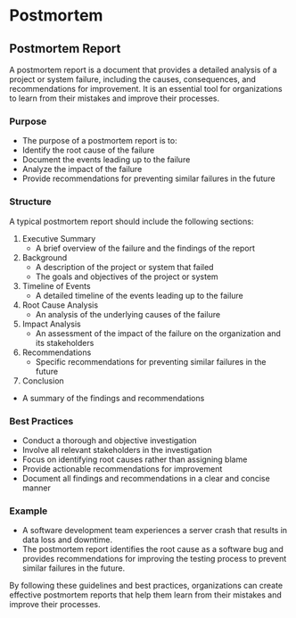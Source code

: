 # Postmortem

## Postmortem Report
A postmortem report is a document that provides a detailed analysis of a project or system failure, including the causes, consequences, and recommendations for improvement. It is an essential tool for organizations to learn from their mistakes and improve their processes.

### Purpose
- The purpose of a postmortem report is to:
- Identify the root cause of the failure
- Document the events leading up to the failure
- Analyze the impact of the failure
- Provide recommendations for preventing similar failures in the future

### Structure
A typical postmortem report should include the following sections:
1. Executive Summary
   - A brief overview of the failure and the findings of the report
2. Background
   - A description of the project or system that failed
   - The goals and objectives of the project or system
3. Timeline of Events
   - A detailed timeline of the events leading up to the failure
4. Root Cause Analysis
   - An analysis of the underlying causes of the failure
5. Impact Analysis
   - An assessment of the impact of the failure on the organization and its stakeholders
6. Recommendations
   - Specific recommendations for preventing similar failures in the future
7. Conclusion
- A summary of the findings and recommendations

### Best Practices
- Conduct a thorough and objective investigation
- Involve all relevant stakeholders in the investigation
- Focus on identifying root causes rather than assigning blame
- Provide actionable recommendations for improvement
- Document all findings and recommendations in a clear and concise manner

### Example
- A software development team experiences a server crash that results in data loss and downtime.
- The postmortem report identifies the root cause as a software bug and provides recommendations for improving the testing process to prevent similar failures in the future.

By following these guidelines and best practices, organizations can create effective postmortem reports that help them learn from their mistakes and improve their processes.
